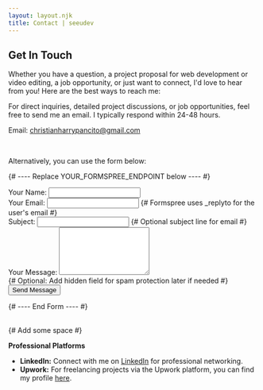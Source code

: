 ```yaml
---
layout: layout.njk
title: Contact | seeudev
---
```


## Get In Touch

Whether you have a question, a project proposal for web development or video editing, a job opportunity, or just want to connect, I'd love to hear from you! Here are the best ways to reach me:

For direct inquiries, detailed project discussions, or job opportunities, feel free to send me an email. I typically respond within 24-48 hours.
<p class="contact-email">
  Email: <a href="mailto:christianharrypancito@gmail.com">christianharrypancito@gmail.com</a> 
</p>

<br>

Alternatively, you can use the form below:

{# ---- Replace YOUR_FORMSPREE_ENDPOINT below ---- #}
<form action="https://formspree.io/f/mnnpreyg" method="POST" class="contact-form">
  <div class="form-group">
    <label for="contact-name">Your Name:</label>
    <input type="text" id="contact-name" name="name" required>
  </div>
  <div class="form-group">
    <label for="contact-email">Your Email:</label>
    <input type="email" id="contact-email" name="_replyto" required> 
    {# Formspree uses _replyto for the user's email #}
  </div>
   <div class="form-group">
    <label for="contact-subject">Subject:</label>
    <input type="text" id="contact-subject" name="_subject">
     {# Optional subject line for email #}
   </div>
  <div class="form-group">
    <label for="contact-message">Your Message:</label>
    <textarea id="contact-message" name="message" rows="6" required></textarea>
  </div>
  {# Optional: Add hidden field for spam protection later if needed #}
  <button type="submit" class="cta-button">Send Message</button>
</form>
{# ---- End Form ---- #}

<br> {# Add some space #}

**Professional Platforms**

* **LinkedIn:** Connect with me on [LinkedIn](https://www.linkedin.com/in/christianharrypancito/) for professional networking.
* **Upwork:** For freelancing projects via the Upwork platform, you can find my profile [here](https://www.upwork.com/freelancers/~0161468e031de9d98a).